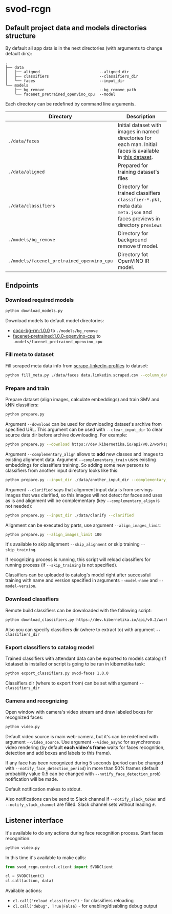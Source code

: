 # svod-rcgn

## Default project data and models directories structure

By default all app data is in the next directories (with arguments to change default dirs):
```
.
├── data
│   ├── aligned                          --aligned_dir
│   ├── classifiers                      --classifiers_dir
│   └── faces                            --input_dir
└── models
    ├── bg_remove                        --bg_remove_path
    └── facenet_pretrained_openvino_cpu  --model
```
Each directory can be redefined by command line arguments.

| Directory | Description |
|-----------|-------------|
| `./data/faces` | Initial dataset with images in named directories for each man. Initial faces is available in [this dataset](https://dev.kibernetika.io/svod/catalog/dataset/svod-faces/versions/1.0.0). |
| `./data/aligned` | Prepared for training dataset's files |
| `./data/classifiers` | Directory for trained classifiers `classifier-*.pkl`, meta data `meta.json` and faces previews in directory `previews` |
| `./models/bg_remove` | Directory for background remove tf model. |
| `./models/facenet_pretrained_openvino_cpu` | Directory fot OpenVINO IR model. |

## Endpoints

### Download required models

```bash
python download_models.py
```
Download models to default model directories:
* [coco-bg-rm:1.0.0](https://dev.kibernetika.io/kuberlab-demo/catalog/mlmodel/coco-bg-rm/versions/1.0.0) to `./models/bg_remove`
* [facenet-pretrained:1.0.0-openvino-cpu](https://dev.kibernetika.io/kuberlab-demo/catalog/mlmodel/facenet-pretrained/versions/1.0.0-openvino-cpu) to `.models/facenet_pretrained_openvino_cpu`

### Fill meta to dataset

Fill scraped meta data info from [scrape-linkedin-profiles](https://github.com/monstarnn/scrape-linkedin-profiles) to dataset: 
```bash
python fill_meta.py ./data/faces data.linkedin.scraped.csv --column_data name=0 position=1 company=2 linkedin=3 positions=5 companies=6 links=7
```

### Prepare and train

Prepare dataset (align images, calculate embeddings) and train SMV and kNN classifiers:
```bash
python prepare.py
```
Argument `--download` can be used for downloading dataset's archive from specified URL.
This argument can be used with `--clear_input_dir` to clear source data dir before archive downloading. For example:
```bash
python prepare.py --download https://dev.kibernetika.io/api/v0.2/workspace/kuberlab-demo/dataset/faces-svod/versions/0.0.1/download/dataset-faces-svod-0.0.1.tar --clear_input_dir 
```
Argument `--complementary_align` allows to **add** new classes and images to existing alignment data.
Argument `--complementary_train` uses existing embeddings for classifiers training.
So adding some new persons to classifiers from another input directory looks like this: 
```bash
python prepare.py --input_dir ./data/another_input_dir --complementary_align --complementary_train
```
Argument `--clarified` says that alignment input data is from servings images that was clarified, so this images will not detect for faces and uses as is and alignment will be complementary (key `--complementary_align` is not needed):
```bash
python prepare.py --input_dir ./data/clarify --clarified
```
Alignment can be executed by parts, use argument `--align_images_limit`:
```bash
python prepare.py --align_images_limit 100
```

It's available to skip alignment `--skip_alignment` or skip training `--skip_training`.

If recognizing process is running, this script will reload classifiers for running process (if `--skip_training` is not specified).

Classifiers can be uploaded to catalog's model right after successful training with name and version specified in arguments `--model-name` and `--model-version`.

### Download classifiers

Remote build classifiers can be downloaded with the following script:
```bash
python download_classifiers.py https://dev.kibernetika.io/api/v0.2/workspace/svod/mlmodel/svod-rcgn-3/versions/1.0.0/download/model-svod-rcgn-3-1.0.0.tar
```
Also you can specify classifiers dir (where to extract to) with argument `--classifiers_dir`

### Export classifiers to catalog model

Trained classifiers with attendant data can be exported to models catalog (if kdataset is installed or script is going to be run in kibernetika task:
```bash
python export_classifiers.py svod-faces 1.0.0
```
Classifiers dir (where to export from) can be set with argument `--classifiers_dir`

### Camera and recognizing

Open window with camera's video stream and draw labeled boxes for recognized faces: 

```bash
python video.py
```

Default video source is main web-camera, but it's can be redefined with argument `--video_source`.
Use argument `--video_async` for asynchronous video rendering (by default **each video's frame** waits for faces recognition, detection and add boxes and labels to this frame).

If any face has been recognized during 5 seconds (period can be changed with `--notify_face_detection_period`)
in more than 50% frames (default probability value 0.5 can be changed with `--notify_face_detection_prob`)
notification will be made.

Default notification makes to stdout.

Also notifications can be send to Slack channel if `--notify_slack_token` and `--notify_slack_channel` are filled.
Slack channel sets without leading `#`.


## Listener interface

It's available to do any actions during face recognition process.
Start faces recognition:
```bash
python video.py
```

In this time it's available to make calls:
```python
from svod_rcgn.control.client import SVODClient

cl = SVODClient()
cl.call(action, data)
```

Available actions:
* `cl.call("reload_classifiers")` - for classifiers reloading
* `cl.call("debug", True|False)` - for enabling/disabling debug output
